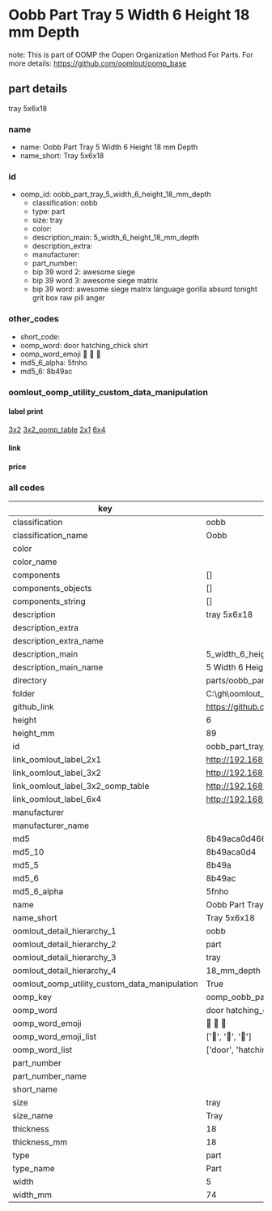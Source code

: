 # Oobb Part Tray 5 Width 6 Height 18 mm Depth  

note: This is part of OOMP the Oopen Organization Method For Parts. For more details: https://github.com/oomlout/oomp_base

##  part details
  



tray 5x6x18



### name
* name: Oobb Part Tray 5 Width 6 Height 18 mm Depth
* name_short: Tray 5x6x18 
### id
* oomp_id: oobb_part_tray_5_width_6_height_18_mm_depth
  * classification: oobb
  * type: part
  * size: tray
  * color: 
  * description_main: 5_width_6_height_18_mm_depth
  * description_extra: 
  * manufacturer: 
  * part_number: 
  * bip 39 word 2: awesome siege
  * bip 39 word 3: awesome siege matrix
  * bip 39 word: awesome siege matrix language gorilla absurd tonight grit box raw pill anger

### other_codes
* short_code: 
* oomp_word: door hatching_chick shirt
* oomp_word_emoji :door: :hatching_chick: :shirt:
* md5_6_alpha: 5fnho
* md5_6: 8b49ac






### oomlout_oomp_utility_custom_data_manipulation
#### label print
[3x2](http://192.168.1.245:1112/?label=oomp%205fnho)
[3x2_oomp_table](http://192.168.1.108:1112/?label=oomp%205fnho)
[2x1](http://192.168.1.242:1112/?label=oomp%205fnho)
[6x4](http://192.168.1.55:1112/?label=oomp%205fnho)    

#### link

                              

#### price







### all codes 
| key | value |  
| --- | --- |  
| classification | oobb |  
| classification_name | Oobb |  
| color |  |  
| color_name |  |  
| components | [] |  
| components_objects | [] |  
| components_string | [] |  
| description | tray 5x6x18 |  
| description_extra |  |  
| description_extra_name |  |  
| description_main | 5_width_6_height_18_mm_depth |  
| description_main_name | 5 Width 6 Height 18 mm Depth |  
| directory | parts/oobb_part_tray_5_width_6_height_18_mm_depth |  
| folder | C:\gh\oomlout_oobb_version_4_generated_parts\parts\oobb_part_tray_5_width_6_height_18_mm_depth |  
| github_link | https://github.com/oomlout/oomlout_oomp_part_src/tree/main/parts/oobb_part_tray_5_width_6_height_18_mm_depth |  
| height | 6 |  
| height_mm | 89 |  
| id | oobb_part_tray_5_width_6_height_18_mm_depth |  
| link_oomlout_label_2x1 | http://192.168.1.242:1112/?label=oomp%205fnho |  
| link_oomlout_label_3x2 | http://192.168.1.245:1112/?label=oomp%205fnho |  
| link_oomlout_label_3x2_oomp_table | http://192.168.1.108:1112/?label=oomp%205fnho |  
| link_oomlout_label_6x4 | http://192.168.1.55:1112/?label=oomp%205fnho |  
| manufacturer |  |  
| manufacturer_name |  |  
| md5 | 8b49aca0d466bc90043257cf12720084 |  
| md5_10 | 8b49aca0d4 |  
| md5_5 | 8b49a |  
| md5_6 | 8b49ac |  
| md5_6_alpha | 5fnho |  
| name | Oobb Part Tray 5 Width 6 Height 18 mm Depth |  
| name_short | Tray 5x6x18  |  
| oomlout_detail_hierarchy_1 | oobb |  
| oomlout_detail_hierarchy_2 | part |  
| oomlout_detail_hierarchy_3 | tray |  
| oomlout_detail_hierarchy_4 | 18_mm_depth |  
| oomlout_oomp_utility_custom_data_manipulation | True |  
| oomp_key | oomp_oobb_part_tray_5_width_6_height_18_mm_depth |  
| oomp_word | door hatching_chick shirt |  
| oomp_word_emoji | :door: :hatching_chick: :shirt: |  
| oomp_word_emoji_list | [':door:', ':hatching_chick:', ':shirt:'] |  
| oomp_word_list | ['door', 'hatching_chick', 'shirt'] |  
| part_number |  |  
| part_number_name |  |  
| short_name |  |  
| size | tray |  
| size_name | Tray |  
| thickness | 18 |  
| thickness_mm | 18 |  
| type | part |  
| type_name | Part |  
| width | 5 |  
| width_mm | 74 |  
